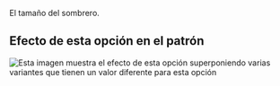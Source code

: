 El tamaño del sombrero.

## Efecto de esta opción en el patrón

![Esta imagen muestra el efecto de esta opción superponiendo varias variantes que tienen un valor diferente para esta opción](penelope_hem_sample.svg "Efecto de esta opción en el patrón")
